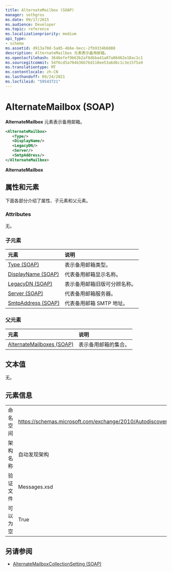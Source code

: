 ```yaml
---
title: AlternateMailbox (SOAP)
manager: sethgros
ms.date: 09/17/2015
ms.audience: Developer
ms.topic: reference
ms.localizationpriority: medium
api_type:
- schema
ms.assetid: d913a70d-5a85-4b6e-becc-2fb9334b6088
description: AlternateMailbox 元素表示备用邮箱。
ms.openlocfilehash: 3646efef9b63b2af8dbba41a07a86462e18ac1c1
ms.sourcegitcommit: 54f6cd5a704b36b76d110ee53a6d6c1c3e15f5a9
ms.translationtype: MT
ms.contentlocale: zh-CN
ms.lasthandoff: 09/24/2021
ms.locfileid: "59543721"
---
```

# <a name="alternatemailbox-soap"></a>AlternateMailbox (SOAP)

**AlternateMailbox** 元素表示备用邮箱。 
  
```XML
<AlternateMailbox>
   <Type/>
   <DisplayName/>
   <LegacyDN/>
   <Server/>
   <SmtpAddress/>
</AlternateMailbox>
```

 **AlternateMailbox**
## <a name="attributes-and-elements"></a>属性和元素

下面各部分介绍了属性、子元素和父元素。
  
### <a name="attributes"></a>Attributes

无。
  
### <a name="child-elements"></a>子元素

|**元素**|**说明**|
|:-----|:-----|
|[Type (SOAP)](type-soap.md) <br/> |表示备用邮箱类型。  <br/> |
|[DisplayName (SOAP)](displayname-soap.md) <br/> |代表备用邮箱显示名称。  <br/> |
|[LegacyDN (SOAP)](legacydn-soap.md) <br/> |表示备用邮箱旧版可分辨名称。  <br/> |
|[Server (SOAP)](server-soap.md) <br/> |代表备用邮箱服务器。  <br/> |
|[SmtpAddress (SOAP)](smtpaddress-soap.md) <br/> |代表备用邮箱 SMTP 地址。  <br/> |
   
### <a name="parent-elements"></a>父元素

|**元素**|**说明**|
|:-----|:-----|
|[AlternateMailboxes (SOAP)](alternatemailboxes-soap.md) <br/> |表示备用邮箱的集合。  <br/> |
   
## <a name="text-value"></a>文本值

无。
  
## <a name="element-information"></a>元素信息

|||
|:-----|:-----|
|命名空间  <br/> |https://schemas.microsoft.com/exchange/2010/Autodiscover  <br/> |
|架构名称  <br/> |自动发现架构  <br/> |
|验证文件  <br/> |Messages.xsd  <br/> |
|可以为空  <br/> |True  <br/> |
   
## <a name="see-also"></a>另请参阅

- [AlternateMailboxCollectionSetting (SOAP)](alternatemailboxcollectionsetting-soap.md)

